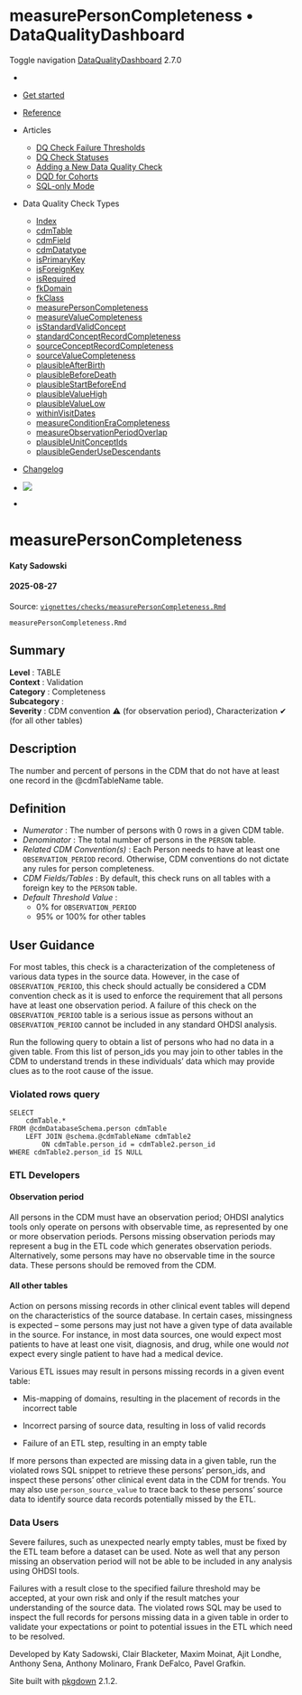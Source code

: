 # measurePersonCompleteness • DataQualityDashboard

Toggle navigation [DataQualityDashboard](../../index.html) 2.7.0

  * [ ](../../index.html)
  * [Get started](../../articles/DataQualityDashboard.html)
  * [Reference](../../reference/index.html)
  * Articles 
    * [DQ Check Failure Thresholds](../../articles/Thresholds.html)
    * [DQ Check Statuses](../../articles/CheckStatusDefinitions.html)
    * [Adding a New Data Quality Check](../../articles/AddNewCheck.html)
    * [DQD for Cohorts](../../articles/DqdForCohorts.html)
    * [SQL-only Mode](../../articles/SqlOnly.html)
  * Data Quality Check Types 
    * [Index](../../articles/checkIndex.html)
    * [cdmTable](../../articles/checks/cdmTable.html)
    * [cdmField](../../articles/checks/cdmField.html)
    * [cdmDatatype](../../articles/checks/cdmDatatype.html)
    * [isPrimaryKey](../../articles/checks/isPrimaryKey.html)
    * [isForeignKey](../../articles/checks/isForeignKey.html)
    * [isRequired](../../articles/checks/isRequired.html)
    * [fkDomain](../../articles/checks/fkDomain.html)
    * [fkClass](../../articles/checks/fkClass.html)
    * [measurePersonCompleteness](../../articles/checks/measurePersonCompleteness.html)
    * [measureValueCompleteness](../../articles/checks/measureValueCompleteness.html)
    * [isStandardValidConcept](../../articles/checks/isStandardValidConcept.html)
    * [standardConceptRecordCompleteness](../../articles/checks/standardConceptRecordCompleteness.html)
    * [sourceConceptRecordCompleteness](../../articles/checks/sourceConceptRecordCompleteness.html)
    * [sourceValueCompleteness](../../articles/checks/sourceValueCompleteness.html)
    * [plausibleAfterBirth](../../articles/checks/plausibleAfterBirth.html)
    * [plausibleBeforeDeath](../../articles/checks/plausibleBeforeDeath.html)
    * [plausibleStartBeforeEnd](../../articles/checks/plausibleStartBeforeEnd.html)
    * [plausibleValueHigh](../../articles/checks/plausibleValueHigh.html)
    * [plausibleValueLow](../../articles/checks/plausibleValueLow.html)
    * [withinVisitDates](../../articles/checks/withinVisitDates.html)
    * [measureConditionEraCompleteness](../../articles/checks/measureConditionEraCompleteness.html)
    * [measureObservationPeriodOverlap](../../articles/checks/measureObservationPeriodOverlap.html)
    * [plausibleUnitConceptIds](../../articles/checks/plausibleUnitConceptIds.html)
    * [plausibleGenderUseDescendants](../../articles/checks/plausibleGenderUseDescendants.html)
  * [Changelog](../../news/index.html)


  * [![](https://ohdsi.github.io/Hades/images/hadesMini.png)](https://ohdsi.github.io/Hades)
  * [ ](https://github.com/OHDSI/DataQualityDashboard/)



# measurePersonCompleteness

#### Katy Sadowski

#### 2025-08-27

Source: [`vignettes/checks/measurePersonCompleteness.Rmd`](https://github.com/OHDSI/DataQualityDashboard/blob/HEAD/vignettes/checks/measurePersonCompleteness.Rmd)

`measurePersonCompleteness.Rmd`

## Summary

**Level** : TABLE  
**Context** : Validation  
**Category** : Completeness  
**Subcategory** :  
**Severity** : CDM convention ⚠ (for observation period), Characterization ✔ (for all other tables)

## Description

The number and percent of persons in the CDM that do not have at least one record in the @cdmTableName table.

## Definition

  * _Numerator_ : The number of persons with 0 rows in a given CDM table.
  * _Denominator_ : The total number of persons in the `PERSON` table.
  * _Related CDM Convention(s)_ : Each Person needs to have at least one `OBSERVATION_PERIOD` record. Otherwise, CDM conventions do not dictate any rules for person completeness.
  * _CDM Fields/Tables_ : By default, this check runs on all tables with a foreign key to the `PERSON` table.
  * _Default Threshold Value_ : 
    * 0% for `OBSERVATION_PERIOD`
    * 95% or 100% for other tables



## User Guidance

For most tables, this check is a characterization of the completeness of various data types in the source data. However, in the case of `OBSERVATION_PERIOD`, this check should actually be considered a CDM convention check as it is used to enforce the requirement that all persons have at least one observation period. A failure of this check on the `OBSERVATION_PERIOD` table is a serious issue as persons without an `OBSERVATION_PERIOD` cannot be included in any standard OHDSI analysis.

Run the following query to obtain a list of persons who had no data in a given table. From this list of person_ids you may join to other tables in the CDM to understand trends in these individuals’ data which may provide clues as to the root cause of the issue.

### Violated rows query
    
    
    SELECT 
        cdmTable.* 
    FROM @cdmDatabaseSchema.person cdmTable
        LEFT JOIN @schema.@cdmTableName cdmTable2 
            ON cdmTable.person_id = cdmTable2.person_id
    WHERE cdmTable2.person_id IS NULL

### ETL Developers

#### Observation period

All persons in the CDM must have an observation period; OHDSI analytics tools only operate on persons with observable time, as represented by one or more observation periods. Persons missing observation periods may represent a bug in the ETL code which generates observation periods. Alternatively, some persons may have no observable time in the source data. These persons should be removed from the CDM.

#### All other tables

Action on persons missing records in other clinical event tables will depend on the characteristics of the source database. In certain cases, missingness is expected – some persons may just not have a given type of data available in the source. For instance, in most data sources, one would expect most patients to have at least one visit, diagnosis, and drug, while one would _not_ expect every single patient to have had a medical device.

Various ETL issues may result in persons missing records in a given event table:

  * Mis-mapping of domains, resulting in the placement of records in the incorrect table  

  * Incorrect parsing of source data, resulting in loss of valid records
  * Failure of an ETL step, resulting in an empty table



If more persons than expected are missing data in a given table, run the violated rows SQL snippet to retrieve these persons’ person_ids, and inspect these persons’ other clinical event data in the CDM for trends. You may also use `person_source_value` to trace back to these persons’ source data to identify source data records potentially missed by the ETL.

### Data Users

Severe failures, such as unexpected nearly empty tables, must be fixed by the ETL team before a dataset can be used. Note as well that any person missing an observation period will not be able to be included in any analysis using OHDSI tools.

Failures with a result close to the specified failure threshold may be accepted, at your own risk and only if the result matches your understanding of the source data. The violated rows SQL may be used to inspect the full records for persons missing data in a given table in order to validate your expectations or point to potential issues in the ETL which need to be resolved.

Developed by Katy Sadowski, Clair Blacketer, Maxim Moinat, Ajit Londhe, Anthony Sena, Anthony Molinaro, Frank DeFalco, Pavel Grafkin.

Site built with [pkgdown](https://pkgdown.r-lib.org/) 2.1.2.
